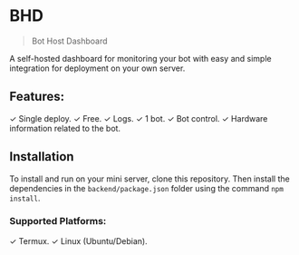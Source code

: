 # BHD 
> Bot Host Dashboard

A self-hosted dashboard for monitoring your bot with easy and simple integration for deployment on your own server.

## Features:

✓ Single deploy.
✓ Free.
✓ Logs.
✓ 1 bot.
✓ Bot control.
✓ Hardware information related to the bot.

## Installation

To install and run on your mini server, clone this repository. Then install the dependencies in the `backend/package.json` folder using the command `npm install`.

### Supported Platforms:

✓ Termux.
✓ Linux (Ubuntu/Debian).
